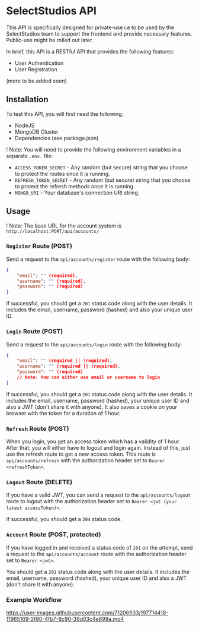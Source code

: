 # SelectStudios API

This API is specifically designed for private-use i.e to be used by the SelectStudios team to support the frontend and provide necessary features. Public-use might be rolled out later.

In brief, this API is a RESTful API that provides the following features:

- User Authentication
- User Registration

(more to be added soon)

## Installation

To test this API, you will first need the following:

- NodeJS
- MongoDB Cluster
- Dependencies (see package.json)

! Note: You will need to provide the following environment variables in a separate `.env.` file:

- `ACCESS_TOKEN_SECRET` - Any random (but secure) string that you choose to protect the routes once it is running.
- `REFRESH_TOKEN_SECRET` - Any random (but secure) string that you choose to protect the refresh methods once it is running.
- `MONGO_URI` - Your database's connection URI string.

## Usage

! Note: The base URL for the account system is `http://localhost:PORT/api/accounts/`

### `Register` Route (POST)

Send a request to the `api/accounts/register` route with the following body:

```json
{
    "email": "" (required),
    "username": "" (required),
    "password": "" (required)
}
```

If successful, you should get a `201` status code along with the user details. It includes the email, username, password (hashed) and also your unique user ID.

### `Login` Route (POST)

Send a request to the `api/accounts/login` route with the following body:

```json
{
    "email": "" (required || !required),
    "username": "" (required || !required),
    "password": "" (required)
    // Note: You can either use email or username to login
}
```

If successful, you should get a `201` status code along with the user details. It includes the email, username, password (hashed), your unique user ID and also a JWT (don't share it with anyone). It also saves a cookie on your browser with the token for a duration of 1 hour.

### `Refresh` Route (POST)

When you login, you get an access token which has a validity of 1 hour. After that, you will either have to logout and login again. Instead of this, just use the refresh route to get a new access token. This route is `api/accounts/refresh` with the authorization header set to `Bearer <refreshToken>`.

### `Logout` Route (DELETE)

If you have a valid JWT, you can send a request to the `api/accounts/logout` route to logout with the authorization header set to `Bearer <jwt (your latest accessToken)>`.

If successful, you should get a `204` status code.

### `Account` Route (POST, protected)

If you have logged in and received a status code of `201` on the attempt, send a request to the `api/accounts/account` route with the authorization header set to `Bearer <jwt>`.

You should get a `201` status code along with the user details. It includes the email, username, password (hashed), your unique user ID and also a JWT (don't share it with anyone).

### Example Workflow

https://user-images.githubusercontent.com/71206933/197714418-11965169-2f80-4fb7-8c90-36d03c4e699a.mp4


